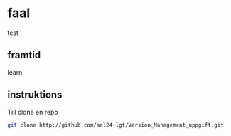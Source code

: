 # faal
test
## framtid
learn
## instruktions
Till clone en repo 
```bash
git clone http://github.com/aal24-lgt/Version_Management_uppgift.git
